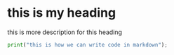 # this is my heading

this is more description for this heading

```python
print("this is how we can write code in markdown");
```
